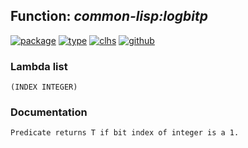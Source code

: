 ## Function: ***common-lisp:logbitp***
[![package](https://img.shields.io/badge/Package-COMMON--LISP-5f9ea0.svg?style=social&colorA=999999)](../) [![type](https://img.shields.io/badge/Type-Function-5f9ea0.svg?style=social&colorA=999999)](../#function) [![clhs](https://img.shields.io/badge/CLHS-LOGBITP-5f9ea0.svg?style=social&colorA=999999)](http://www.lispworks.com/documentation/HyperSpec/Body/f_logbtp.htm) [![github](https://img.shields.io/badge/GitHub-View_the_source-5f9ea0.svg?style=social&colorA=999999&logo=github)](https://github.com/sbcl/sbcl/blob/master/src/code/numbers.lisp/) 
### Lambda list
```
(INDEX INTEGER)
```
### Documentation
```
Predicate returns T if bit index of integer is a 1.
```
